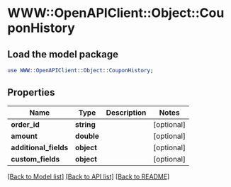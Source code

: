 # WWW::OpenAPIClient::Object::CouponHistory

## Load the model package
```perl
use WWW::OpenAPIClient::Object::CouponHistory;
```

## Properties
Name | Type | Description | Notes
------------ | ------------- | ------------- | -------------
**order_id** | **string** |  | [optional] 
**amount** | **double** |  | [optional] 
**additional_fields** | **object** |  | [optional] 
**custom_fields** | **object** |  | [optional] 

[[Back to Model list]](../README.md#documentation-for-models) [[Back to API list]](../README.md#documentation-for-api-endpoints) [[Back to README]](../README.md)


